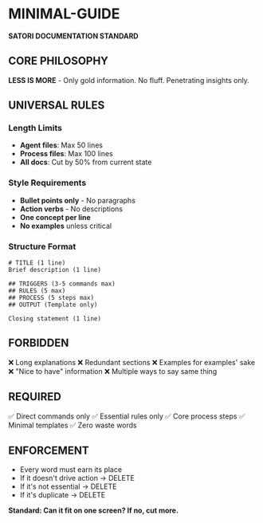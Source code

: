 # MINIMAL-GUIDE

**SATORI DOCUMENTATION STANDARD**

## CORE PHILOSOPHY
**LESS IS MORE** - Only gold information. No fluff. Penetrating insights only.

## UNIVERSAL RULES

### Length Limits
- **Agent files**: Max 50 lines
- **Process files**: Max 100 lines
- **All docs**: Cut by 50% from current state

### Style Requirements
- **Bullet points only** - No paragraphs
- **Action verbs** - No descriptions
- **One concept per line**
- **No examples** unless critical

### Structure Format
```
# TITLE (1 line)
Brief description (1 line)

## TRIGGERS (3-5 commands max)
## RULES (5 max)
## PROCESS (5 steps max)
## OUTPUT (Template only)

Closing statement (1 line)
```

## FORBIDDEN
❌ Long explanations
❌ Redundant sections
❌ Examples for examples' sake
❌ "Nice to have" information
❌ Multiple ways to say same thing

## REQUIRED
✅ Direct commands only
✅ Essential rules only
✅ Core process steps
✅ Minimal templates
✅ Zero waste words

## ENFORCEMENT
- Every word must earn its place
- If it doesn't drive action → DELETE
- If it's not essential → DELETE
- If it's duplicate → DELETE

**Standard: Can it fit on one screen? If no, cut more.**